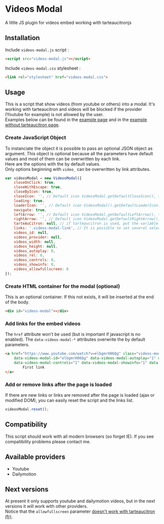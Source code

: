 # Videos Modal
A little JS plugin for videos embed working with tarteaucitronjs

## Installation

Include `videos-modal.js` script :
```html
<script src="videos-modal.js"></script>
```

Include `videos-modal.css` stylesheet :
```html
<link rel="stylesheet" href="videos-modal.css">
```

## Usage

This is a script that show videos (from youtube or others) into a modal. It's working with tarteaucitron and videos will be blocked if the provider (Youtube for example) is not allowed by the user.<br>
Examples below can be found in the [example page](https://www.hello-motto.fr/videos-modal/examples/multi-providers.html)
and in the [example without tarteaucitron page](https://www.hello-motto.fr/videos-modal/examples/without-tarteaucitron.html).

### Create JavaScript Object

To instanciate the object it is possible to pass an optional JSON object as argument. This object is optional because
all the parameters have default values and most of them can be overwritten by each link.<br>
Here are the options with the by default values.<br>
Only options beginning with `video_` can be overwritten by link attributes.

```js
var videosModal = new VideosModal({
    closeOnClick: true,
    closeWithEscape: true,
    closeByIcon: true,
    closeIcon: '', // Default icon VideosModal.getDefaultCloseIcon(), this needs that closeByIcon is set as true
    loading: true,
    loaderIcon: '', // Default icon VideosModal().getDefaultLoaderIcon(), this needs that loading is set as true
    navigate: true,
    leftArrow: '', // Default icon VideosModal.getDefaultLeftArrow(), this needs that navigate is set as true
    rightArrow: '', // Default icon VideosModal.getDefaultRightArrow(), this needs that navigate is set as true
    tarteAuCitron: null, // if tarteaucitron is used, put the variable into it.
    links: '.videos-modal-link', // It is possible to set several selectors as a string.
    videos_id: null,
    videos_provider: null,
    videos_width: null,
    videos_height: null,
    videos_autoplay: 0,
    videos_rel: 0,
    videos_controls: 0,
    videos_showinfo: 0,
    videos_allowfullscreen: 0
});
```

### Create HTML container for the modal (optional)

This is an optional container. If this not exists, it will be inserted at the end of the body.

```html
<div id="videos-modal"></div>
```

### Add links for the embed videos

The `href` attribute won't be used (but is important if javascript is no enabled). The `data-videos-modal-*` attributes overwrite the by default parameters.

```html
<a href="https://www.youtube.com/watch?v=elbgmrH06Qg" class="videos-modal-link" data-videos-modal-provider="youtube"
    data-videos-modal-id="elbgmrH06Qg" data-videos-modal-autoplay="1" data-videos-modal-rel="0"
    data-videos-modal-controls="1" data-videos-modal-showinfo="1" data-videos-modal-allowfullscreen="1">
        First link
</a>
```

### Add or remove links after the page is loaded

If there are new links or links are removed after the page is loaded (ajax or modified DOM), you can easily reset the script and the links list.

```js
videosModal.reset();
```

## Compatibility

This script should work with all modern browsers (so forget IE). If you see compatibility problems please contact me.

## Available providers

- Youtube
- Dailymotion

## Next versions

At present it only supports youtube and dailymotion videos, but in the next versions it will work with other providers.<br>
Notice that the `allowfullscreen` parameter [doesn't work with tarteaucitron (fr)](https://github.com/AmauriC/tarteaucitron.js/issues/273).